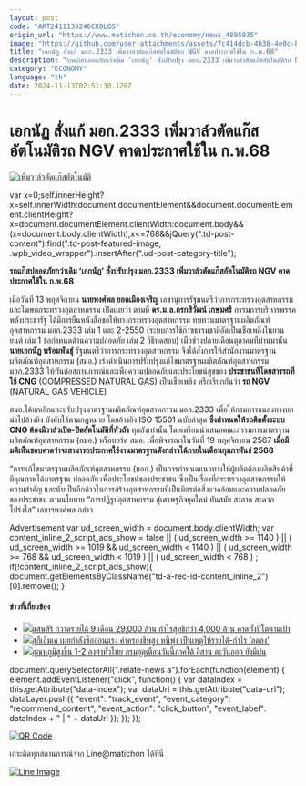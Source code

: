 ```yaml
---
layout: post
code: "ART2411130246CK0LGS"
origin_url: "https://www.matichon.co.th/economy/news_4895935"
image: "https://github.com/user-attachments/assets/7c414dcb-4b38-4e0c-b9fc-b3b980b05474"
title: "เอกนัฏ สั่งแก้ มอก.2333 เพิ่มวาล์วตัดแก๊สอัตโนมัติรถ NGV คาดประกาศใช้ใน ก.พ.68"
description: "รถแก๊สปลอดภัยกว่าเดิม 'เอกนัฏ' สั่งปรับปรุง มอก.2333 เพิ่มวาล์วตัดแก๊สอัตโนมัติรถ NGV คาดประกาศใช้ใน ก.พ.68"
category: "ECONOMY"
language: "th"
date: 2024-11-13T02:51:30.128Z
---
```


# เอกนัฏ สั่งแก้ มอก.2333 เพิ่มวาล์วตัดแก๊สอัตโนมัติรถ NGV คาดประกาศใช้ใน ก.พ.68

[![](https://www.matichon.co.th/wp-content/uploads/2024/11/เพิ่มวาล์วตัดแก๊สอัตโนมัติ.jpg "เพิ่มวาล์วตัดแก๊สอัตโนมัติ")](https://www.matichon.co.th/wp-content/uploads/2024/11/เพิ่มวาล์วตัดแก๊สอัตโนมัติ.jpg)

var x=0;self.innerHeight?x=self.innerWidth:document.documentElement&&document.documentElement.clientHeight?x=document.documentElement.clientWidth:document.body&&(x=document.body.clientWidth),x<=768&&jQuery(".td-post-content").find(".td-post-featured-image, .wpb\_video\_wrapper").insertAfter(".ud-post-category-title");

**รถแก๊สปลอดภัยกว่าเดิม ‘เอกนัฏ’ สั่งปรับปรุง มอก.2333 เพิ่มวาล์วตัดแก๊สอัตโนมัติรถ NGV คาดประกาศใช้ใน ก.พ.68**

เมื่อวันที่ 13 พฤศจิกายน **นายพงศ์พล ยอดเมืองเจริญ** เลขานุการรัฐมนตรีว่าการกระทรวงอุตสาหกรรมและโฆษกกระทรวงอุตสาหกรรม เปิดเผยว่า ตามที่ **ดร.ม.ล.กรกสิวัฒน์ เกษมศรี** กรรมการบริหารพรรคพลังประชารัฐ ได้มีการยื่นหนังสือขอให้ทางกระทรวงอุตสาหกรรม ทบทวนมาตรฐานผลิตภัณฑ์อุตสาหกรรม มอก.2333 เล่ม 1 และ 2-2550 (ระบบการใช้ก๊าซธรรมชาติอัดเป็นเชื้อเพลิงในยานยนต์ เล่ม 1 ข้อกำหนดด้านความปลอดภัย เล่ม 2 วิธีทดสอบ) เมื่อช่วงปลายเดือนตุลาคมที่ผ่านมานั้น **นายเอกนัฏ พร้อมพันธุ์** รัฐมนตรีว่าการกระทรวงอุตสาหกรรม จึงได้สั่งการให้สำนักงานมาตรฐานผลิตภัณฑ์อุตสาหกรรม (สมอ.) เร่งดำเนินการปรับปรุงแก้ไขมาตรฐานผลิตภัณฑ์อุตสาหกรรม มอก.2333 ให้ทันต่อสถานการณ์และเพื่อความปลอดภัยและประโยชน์สุขของ **ประชาชนที่โดยสารรถที่ใช้ CNG** (COMPRESSED NATURAL GAS) เป็นเชื้อเพลิง หรือเรียกกันว่า **รถ NGV** (NATURAL GAS VEHICLE)

สมอ.ได้ยกเลิกและปรับปรุงมาตรฐานผลิตภัณฑ์อุตสาหกรรม มอก.2333 เพื่อให้กรมการขนส่งทางบกนำไปอ้างอิง บังคับใช้ตามกฎหมาย โดยอ้างอิง ISO 15501 ฉบับล่าสุด **ซึ่งกำหนดให้รถติดตั้งระบบ CNG ต้องมีวาล์วเปิด-ปิดอัตโนมัติที่หัวถัง** ทุกถังเท่านั้น โดยเตรียมนำเสนอคณะกรรมการมาตรฐานผลิตภัณฑ์อุตสาหกรรม (กมอ.) หรือบอร์ด สมอ. เพื่อพิจารณาในวันที่ 19 พฤศจิกายน 2567 **เมื่อมีมติเห็นชอบคาดว่าจะสามารถประกาศใช้งานมาตรฐานดังกล่าวได้ภายในเดือนกุมภาพันธ์ 2568**

“การแก้ไขมาตรฐานผลิตภัณฑ์อุตสาหกรรม (มอก.) เป็นการกำหนดแนวทางให้ผู้ผลิตต้องผลิตสินค้าที่มีคุณภาพได้มาตรฐาน ปลอดภัย เพื่อประโยชน์ของประชาชน ซึ่งเป็นเรื่องที่กระทรวงอุตสาหกรรมให้ความสำคัญ และนับเป็นอีกก้าวในการสร้างอุตสาหกรรมที่เป็นมิตรต่อสิ่งแวดล้อมและความปลอดภัยของประชาชน ตามนโยบาย “การปฏิรูปอุตสาหกรรม สู่เศรษฐกิจยุคใหม่ ทันสมัย สะอาด สะดวก โปร่งใส” เลขาฯพงศ์พล กล่าว

Advertisement var ud\_screen\_width = document.body.clientWidth; var content\_inline\_2\_script\_ads\_show = false || ( ud\_screen\_width >= 1140 ) || ( ud\_screen\_width >= 1019 && ud\_screen\_width < 1140 ) || ( ud\_screen\_width >= 768 && ud\_screen\_width < 1019 ) || ( ud\_screen\_width < 768 ) ; if(!content\_inline\_2\_script\_ads\_show){ document.getElementsByClassName("td-a-rec-id-content\_inline\_2")\[0\].remove(); }

#### ข่าวที่เกี่ยวข้อง

*   [![](https://www.matichon.co.th/wp-content/uploads/2024/11/แสนสิริ4564.jpg)แสนสิริ กวาดรายได้ 9 เดือน 29,000 ล้าน กำไรสุทธิกว่า 4,000 ล้าน คาดทั้งปีโตตามเป้า](https://www.matichon.co.th/economy/news_4895915)
*   [![](https://www.matichon.co.th/wp-content/uploads/2024/11/MK_profit.jpg)สุกึ้เอ็มเค เผยกำลังซื้ออ่อนแรง ค่าครองชีพสูง หนี้พุ่ง เป็นเหตุให้รายได้-กำไร ‘ลดลง’](https://www.matichon.co.th/economy/news_4895893)
*   [![](https://www.matichon.co.th/wp-content/uploads/2024/11/อุณหภูมิสูงขึ้น.jpg)อุณหภูมิสูงขึ้น 1-2 องศาทั่วไทย กรมอุตุเตือนวันนี้ภาคใต้ อีสาน ตะวันออก ยังมีฝน](https://www.matichon.co.th/local/news_4895848)

document.querySelectorAll(".relate-news a").forEach(function(element) { element.addEventListener("click", function() { var dataIndex = this.getAttribute("data-index"); var dataUrl = this.getAttribute("data-url"); dataLayer.push({ "event": "track\_event", "event\_category": "recommend\_content", "event\_action": "click\_button", "event\_label": dataIndex + " | " + dataUrl }); }); });

[![QR Code](https://www.matichon.co.th/wp-content/uploads/2023/07/wob1371z.jpg)](https://lin.ee/ht0nDxX)

เกาะติดทุกสถานการณ์จาก Line@matichon ได้ที่นี่

[![Line Image](https://www.matichon.co.th/wp-content/uploads/2023/07/th.png)](https://lin.ee/ht0nDxX)